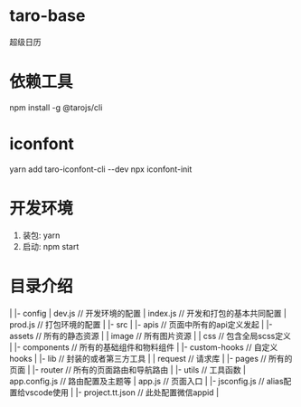 # taro-base
超级日历

# 依赖工具
npm install -g @tarojs/cli

# iconfont
yarn add taro-iconfont-cli --dev
npx iconfont-init

# 开发环境
1. 装包: yarn
2. 启动: npm start

# 目录介绍
|
|- config
|    dev.js // 开发环境的配置
|    index.js // 开发和打包的基本共同配置
|    prod.js // 打包环境的配置
|
|- src
|    |- apis // 页面中所有的api定义发起
|    |- assets // 所有的静态资源
|    |    image // 所有图片资源
|    |    css // 包含全局scss定义
|    |- components // 所有的基础组件和物料组件
|    |- custom-hooks // 自定义hooks
|    |- lib // 封装的或者第三方工具
|    |    request // 请求库
|    |- pages // 所有的页面
|    |- router // 所有的页面路由和导航路由
|    |- utils // 工具函数
|    app.config.js // 路由配置及主题等
|    app.js // 页面入口
|
|- jsconfig.js // alias配置给vscode使用
|
|- project.tt.json // 此处配置微信appid
|
